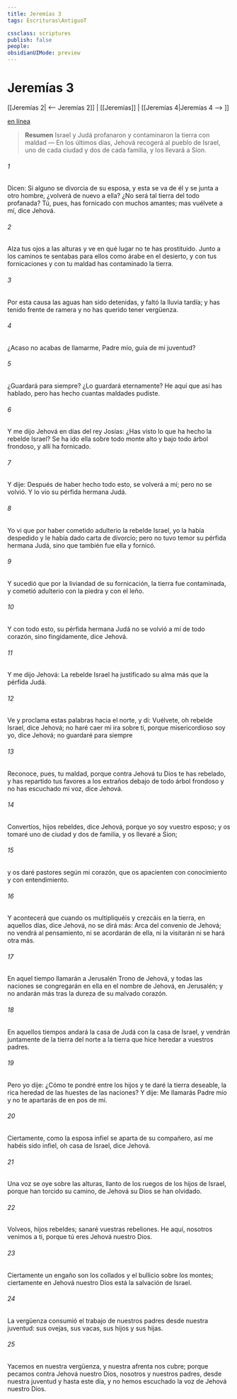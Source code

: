 ```yaml
---
title: Jeremías 3
tags: Escrituras\AntiguoT

cssclass: scriptures
publish: false
people:
obsidianUIMode: preview
---
```


# Jeremías 3
[[Jeremías 2| <-- Jeremías 2]] | [[Jeremías]] | [[Jeremías 4|Jeremías 4 --> ]]

[en línea](https://churchofjesuschrist.org/study/scriptures/ot/jer/3?lang=spa)

> __Resumen__
Israel y Judá profanaron y contaminaron la tierra con maldad — En los últimos días, Jehová recogerá al pueblo de Israel, uno de cada ciudad y dos de cada familia, y los llevará a Sion.

###### 1 
Dicen: Si alguno se divorcia de su esposa, y esta se va de él y se junta a otro hombre, ¿volverá de nuevo a ella? ¿No será tal tierra del todo profanada? Tú, pues, has fornicado con muchos amantes; mas vuélvete a mí, dice Jehová.

###### 2 
Alza tus ojos a las alturas y ve en qué lugar no te has prostituido. Junto a los caminos te sentabas para ellos como árabe en el desierto, y con tus fornicaciones y con tu maldad has contaminado la tierra.

###### 3 
Por esta causa las aguas han sido detenidas, y faltó la lluvia tardía; y has tenido frente de ramera y no has querido tener vergüenza.

###### 4 
¿Acaso no acabas de llamarme, Padre mío, guía de mi juventud?

###### 5 
¿Guardará  para siempre? ¿Lo guardará eternamente? He aquí que así has hablado, pero has hecho cuantas maldades pudiste.

###### 6 
Y me dijo Jehová en días del rey Josías: ¿Has visto lo que ha hecho la rebelde Israel? Se ha ido ella sobre todo monte alto y bajo todo árbol frondoso, y allí ha fornicado.

###### 7 
Y dije: Después de haber hecho todo esto, se volverá a mí; pero no se volvió. Y lo vio su pérfida hermana Judá.

###### 8 
Yo vi que por haber cometido adulterio la rebelde Israel, yo la había despedido y le había dado carta de divorcio; pero no tuvo temor su pérfida hermana Judá, sino que también fue ella y fornicó.

###### 9 
Y sucedió que por la liviandad de su fornicación, la tierra fue contaminada, y cometió adulterio con la piedra y con el leño.

###### 10 
Y con todo esto, su pérfida hermana Judá no se volvió a mí de todo corazón, sino fingidamente, dice Jehová.

###### 11 
Y me dijo Jehová: La rebelde Israel ha justificado su alma más que la pérfida Judá.

###### 12 
Ve y proclama estas palabras hacia el norte, y di: Vuélvete, oh rebelde Israel, dice Jehová; no haré caer mi ira sobre ti, porque misericordioso soy yo, dice Jehová; no guardaré para siempre 

###### 13 
Reconoce, pues, tu maldad, porque contra Jehová tu Dios te has rebelado, y has repartido tus favores a los extraños debajo de todo árbol frondoso y no has escuchado mi voz, dice Jehová.

###### 14 
Convertíos, hijos rebeldes, dice Jehová, porque yo soy vuestro esposo; y os tomaré uno de  ciudad y dos de  familia, y os llevaré a Sion;

###### 15 
y os daré pastores según mi corazón, que os apacienten con conocimiento y con entendimiento.

###### 16 
Y acontecerá que cuando os multipliquéis y crezcáis en la tierra, en aquellos días, dice Jehová, no se dirá más: Arca del convenio de Jehová; no vendrá al pensamiento, ni se acordarán de ella, ni la visitarán ni se hará otra más.

###### 17 
En aquel tiempo llamarán a Jerusalén Trono de Jehová, y todas las naciones se congregarán en ella en el nombre de Jehová, en Jerusalén; y no andarán más tras la dureza de su malvado corazón.

###### 18 
En aquellos tiempos andará la casa de Judá con la casa de Israel, y vendrán juntamente de la tierra del norte a la tierra que hice heredar a vuestros padres.

###### 19 
Pero yo dije: ¿Cómo te pondré entre los hijos y te daré la tierra deseable, la rica heredad de las huestes de las naciones? Y dije: Me llamarás Padre mío y no te apartarás de en pos de mí.

###### 20 
Ciertamente, como la esposa infiel se aparta de su compañero, así me habéis sido infiel, oh casa de Israel, dice Jehová.

###### 21 
Una voz se oye sobre las alturas, llanto de los ruegos de los hijos de Israel, porque han torcido su camino, de Jehová su Dios se han olvidado.

###### 22 
Volveos, hijos rebeldes; sanaré vuestras rebeliones. He aquí, nosotros venimos a ti, porque tú eres Jehová nuestro Dios.

###### 23 
Ciertamente un engaño son los collados y el bullicio sobre los montes; ciertamente en Jehová nuestro Dios está la salvación de Israel.

###### 24 
La vergüenza consumió el trabajo de nuestros padres desde nuestra juventud: sus ovejas, sus vacas, sus hijos y sus hijas.

###### 25 
Yacemos en nuestra vergüenza, y nuestra afrenta nos cubre; porque pecamos contra Jehová nuestro Dios, nosotros y nuestros padres, desde nuestra juventud y hasta este día, y no hemos escuchado la voz de Jehová nuestro Dios.

